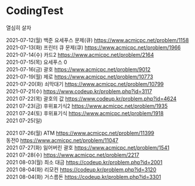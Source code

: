 # CodingTest

열심히 살자


 2021-07-12(월) 백준 요세푸스 문제(큐) https://www.acmicpc.net/problem/1158  
 2021-07-13(화) 프린터 큐 문제(큐) https://www.acmicpc.net/problem/1966  
 2021-07-14(수) 카드2 https://www.acmicpc.net/problem/2164  
 2021-07-15(목) 요세푸스 0   
 2021-07-16(금) 괄호 https://www.acmicpc.net/problem/9012  
 2021-07-19(월) 제로 https://www.acmicpc.net/problem/10773  
 2021-07-20(화) 쇠막대기 https://www.acmicpc.net/problem/10799  
 2021-07-21(수) https://www.codeup.kr/problem.php?id=3117  
 2021 07-22(목) 괄호의 값 https://www.codeup.kr/problem.php?id=4624  
 2021 07-23(금) 후위표기식2 https://www.acmicpc.net/problem/1935  
 2021 07-24(토) 후위표기식 https://www.acmicpc.net/problem/1918  
 2021 07-25(일)   

 2021 07-26(월) ATM https://www.acmicpc.net/problem/11399  
                동전0 https://www.acmicpc.net/problem/11047  
 2021 07-27(화) 잃어버린 괄호 https://www.acmicpc.net/problem/1541  
 2021 07-28(수) https://www.acmicpc.net/problem/2217  
 2021 08-03(월) 최소 대금 https://codeup.kr/problem.php?id=2001  
 2021 08-04(화) 리모컨 https://codeup.kr/problem.php?id=3120  
 2021 08-04(화) 거스름돈 https://codeup.kr/problem.php?id=3301  
 
